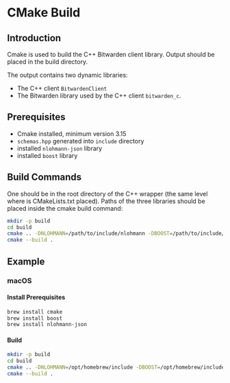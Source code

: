 # CMake Build

## Introduction

Cmake is used to build the C++ Bitwarden client library. Output should be placed in the build directory.

The output contains two dynamic libraries:

- The C++ client `BitwardenClient`
- The Bitwarden library used by the C++ client `bitwarden_c`.

## Prerequisites

- Cmake installed, minimum version 3.15
- `schemas.hpp` generated into `include` directory
- installed `nlohmann-json` library
- installed `boost` library

## Build Commands

One should be in the root directory of the C++ wrapper (the same level where is CMakeLists.txt placed). Paths of the three libraries should be placed inside the cmake build command:

```bash
mkdir -p build
cd build
cmake .. -DNLOHMANN=/path/to/include/nlohmann -DBOOST=/path/to/include/boost -DTARGET=relative/path/to/libbitwarden_c
cmake --build .
```

## Example

### macOS

#### Install Prerequisites

```bash
brew install cmake
brew install boost
brew install nlohmann-json
```

#### Build

```bash
mkdir -p build
cd build
cmake .. -DNLOHMANN=/opt/homebrew/include -DBOOST=/opt/homebrew/include -DTARGET=../../target/release/libbitwarden_c.dylib
cmake --build .
```
